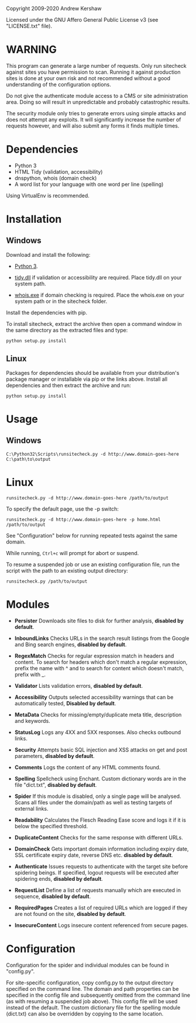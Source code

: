 Copyright 2009-2020 Andrew Kershaw

Licensed under the GNU Affero General Public License v3 (see
"LICENSE.txt" file).

# WARNING

This program can generate a large number of requests. Only run
sitecheck against sites you have permission to scan. Running it against
production sites is done at your own risk and not recommended without a
good understanding of the configuration options.

Do not give the authenticate module access to a CMS or site
administration area. Doing so will result in unpredictable and probably
catastrophic results.

The security module only tries to generate errors using simple attacks
and does not attempt any exploits. It will significantly increase the
number of requests however, and will also submit any forms it finds
multiple times.

# Dependencies

- Python 3
- HTML Tidy (validation, accessibility)
- dnspython, whois (domain check)
- A word list for your language with one word per line (spelling)

Using VirtualEnv is recommended.

# Installation

## Windows

Download and install the following:

- [Python 3](http://www.python.org/download/).

- [tidy.dll](http://www.html-tidy.org/) if validation or
accessibility are required. Place tidy.dll on your system
path.

- [whois.exe](https://docs.microsoft.com/en-us/sysinternals/downloads/whois)
if domain checking is required. Place the whois.exe on your system path or
in the sitecheck folder.

Install the dependencies with pip.

To install sitecheck, extract the archive then open a command window
in the same directory as the extracted files and type:

`python setup.py install`

## Linux

Packages for dependencies should be available from your distribution's
package manager or installable via pip or the links above. Install all
dependencies and then extract the archive and run:

`python setup.py install`

# Usage

## Windows

`C:\Python32\Scripts\runsitecheck.py -d http://www.domain-goes-here
C:\path\to\output`

# Linux

`runsitecheck.py -d http://www.domain-goes-here /path/to/output`

To specify the default page, use the -p switch:

`runsitecheck.py -d http://www.domain-goes-here -p home.html
/path/to/output`

See "Configuration" below for running repeated tests against the same
domain.

While running, `Ctrl+c` will prompt for abort or suspend.

To resume a suspended job or use an existing configuration file, run
the script with the path to an existing output directory:

`runsitecheck.py /path/to/output`

# Modules

- **Persister** Downloads site files to disk for further analysis,
**disabled by default**.

- **InboundLinks** Checks URLs in the search result listings from the
Google and Bing search engines, **disabled by default**.

- **RegexMatch** Checks for regular expression match in headers and
content. To search for headers which don't match a regular expression,
prefix the name with ^ and to search for content which doesn't match,
prefix with _.

- **Validator** Lists validation errors, **disabled by default**.

- **Accessibility** Outputs selected accessibility warnings that
can be automatically tested, **Disabled by default**.

- **MetaData** Checks for missing/empty/duplicate meta title, description
and keywords.

- **StatusLog** Logs any 4XX and 5XX responses. Also checks outbound links.

- **Security** Attempts basic SQL injection and XSS attacks on get and
post parameters, **disabled by default**.

- **Comments** Logs the content of any HTML comments found.

- **Spelling** Spellcheck using Enchant. Custom dictionary words are in
the file "dict.txt", **disabled by default**.

- **Spider** If this module is disabled, only a single page will be
analysed. Scans all files under the domain/path as well as testing
targets of external links.

- **Readability** Calculates the Flesch Reading Ease score and logs it if
it is below the specified threshold.

- **DuplicateContent** Checks for the same response with different URLs.

- **DomainCheck** Gets important domain information including expiry date,
SSL certificate expiry date, reverse DNS etc. **disabled by default**.

- **Authenticate** Issues requests to authenticate with the target site
before spidering beings. If specified, logout requests will be executed
after spidering ends, **disabled by default**.

- **RequestList** Define a list of requests manually which are executed in
sequence, **disabled by default**.

- **RequiredPages** Creates a list of required URLs which are logged if
they are not found on the site, **disabled by default**.

- **InsecureContent** Logs insecure content referenced from secure pages.

# Configuration

Configuration for the spider and individual modules can be found in
"config.py".

For site-specific configuration, copy config.py to the output directory
specified on the command line. The domain and path properties can be
specified in the config file and subsequently omitted from the command
line (as with resuming a suspended job above). This config file will be
used instead of the default. The custom dictionary file for the
spelling module (dict.txt) can also be overridden by copying to the
same location.
